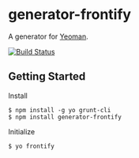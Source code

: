 # generator-frontify

A generator for [Yeoman](http://yeoman.io).

[![Build Status](https://travis-ci.org/Frontify/generator-frontify.png)](https://travis-ci.org/Frontify/generator-frontify)

## Getting Started

Install
```
$ npm install -g yo grunt-cli
$ npm install generator-frontify
```
Initialize
```
$ yo frontify
```
